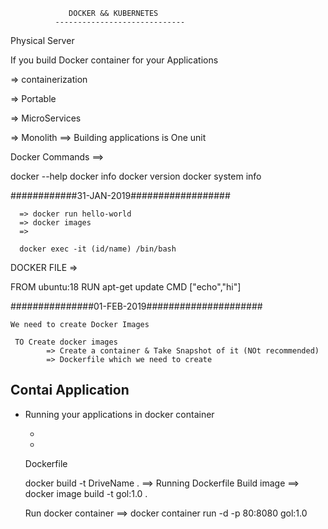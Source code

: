  
                 DOCKER && KUBERNETES 
              ----------------------------- 

  Physical Server 
  
   If you build Docker container for your Applications
   
   => containerization 
   
   => Portable 
   
   => MicroServices 
   
   => Monolith ==> Building applications is One unit 
   
   
   Docker Commands ==> 
   
   docker --help 
   docker info 
   docker version
   docker system info 
   
   
   ############31-JAN-2019##################
   
     
	  => docker run hello-world
	  => docker images
	  => 
	  
	  docker exec -it (id/name) /bin/bash

   

 DOCKER FILE =>

FROM ubuntu:18
RUN apt-get update
CMD ["echo","hi"]
 
###############01-FEB-2019#####################


    We need to create Docker Images 
	 
	 TO Create docker images 
	        => Create a container & Take Snapshot of it (NOt recommended)
			=> Dockerfile which we need to create 
			
			
## Contai  Application

* Running your applications in docker container 

   *  
   * 
   Dockerfile 

     docker build -t DriveName . ==> Running Dockerfile 
     Build image ==>  docker image build -t gol:1.0 .

   Run docker container ==> docker container run -d -p 80:8080 gol:1.0    
